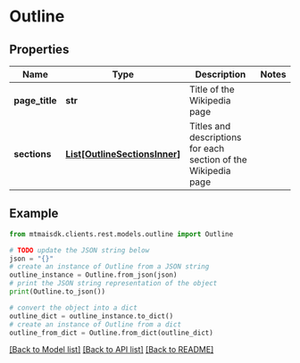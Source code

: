 # Outline


## Properties

Name | Type | Description | Notes
------------ | ------------- | ------------- | -------------
**page_title** | **str** | Title of the Wikipedia page | 
**sections** | [**List[OutlineSectionsInner]**](OutlineSectionsInner.md) | Titles and descriptions for each section of the Wikipedia page | 

## Example

```python
from mtmaisdk.clients.rest.models.outline import Outline

# TODO update the JSON string below
json = "{}"
# create an instance of Outline from a JSON string
outline_instance = Outline.from_json(json)
# print the JSON string representation of the object
print(Outline.to_json())

# convert the object into a dict
outline_dict = outline_instance.to_dict()
# create an instance of Outline from a dict
outline_from_dict = Outline.from_dict(outline_dict)
```
[[Back to Model list]](../README.md#documentation-for-models) [[Back to API list]](../README.md#documentation-for-api-endpoints) [[Back to README]](../README.md)


